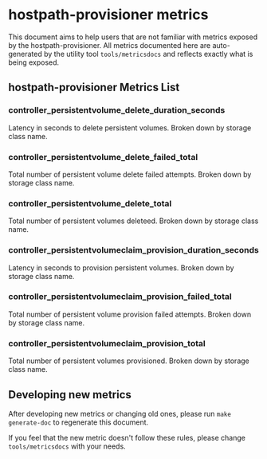 # hostpath-provisioner metrics
This document aims to help users that are not familiar with metrics exposed by the hostpath-provisioner.
All metrics documented here are auto-generated by the utility tool `tools/metricsdocs` and reflects exactly what is being exposed.

## hostpath-provisioner Metrics List
### controller_persistentvolume_delete_duration_seconds
Latency in seconds to delete persistent volumes. Broken down by storage class name.
### controller_persistentvolume_delete_failed_total
Total number of persistent volume delete failed attempts. Broken down by storage class name.
### controller_persistentvolume_delete_total
Total number of persistent volumes deleteed. Broken down by storage class name.
### controller_persistentvolumeclaim_provision_duration_seconds
Latency in seconds to provision persistent volumes. Broken down by storage class name.
### controller_persistentvolumeclaim_provision_failed_total
Total number of persistent volume provision failed attempts. Broken down by storage class name.
### controller_persistentvolumeclaim_provision_total
Total number of persistent volumes provisioned. Broken down by storage class name.
## Developing new metrics
After developing new metrics or changing old ones, please run `make generate-doc` to regenerate this document.

If you feel that the new metric doesn't follow these rules, please change `tools/metricsdocs` with your needs.
